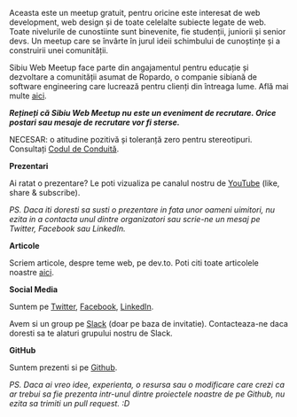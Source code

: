 Aceasta este un meetup gratuit, pentru oricine este interesat de web development, web design și de toate celelalte subiecte legate de web. Toate nivelurile de cunostiinte sunt binevenite, fie studenții, juniorii și senior devs. Un meetup care se învârte în jurul ideii schimbului de cunoștințe și a construirii unei comunității.

Sibiu Web Meetup face parte din angajamentul pentru educație și dezvoltare a comunității asumat de Ropardo, o companie sibiană de software engineering care lucrează pentru clienți din întreaga lume. Află mai multe [aici](https://ropardo.ro/company/ropardo-culture/social-responsibility/).

**_Rețineți că Sibiu Web Meetup nu este un eveniment de recrutare. Orice postari sau mesaje de recrutare vor fi sterse._**

NECESAR: o atitudine pozitivă și toleranță zero pentru stereotipuri. Consultați [Codul de Conduită](https://www.meetup.com/Sibiu-Web-Meetup/pages/28978286/Codul_de_Conduita/).

**Prezentari**

Ai ratat o prezentare? Le poti vizualiza pe canalul nostru de [YouTube](https://www.youtube.com/channel/UCQbn8q32uI3-d-QNbYMaDyw) (like, share & subscribe).

_PS. Daca iti doresti sa susti o prezentare in fata unor oameni uimitori, nu ezita in a contacta unul dintre organizatori sau scrie-ne un mesaj pe Twitter, Facebook sau LinkedIn._

**Articole**

Scriem articole, despre teme web, pe dev.to. Poti citi toate articolele noastre [aici](https://dev.to/sibiuwebmeetup).

**Social Media**

Suntem pe [Twitter](https://twitter.com/sibiuwebmeetup), [Facebook](https://www.facebook.com/sibiuwebmeetup), [LinkedIn](https://www.linkedin.com/showcase/sibiu-web-meetups/).

Avem si un group pe [Slack](https://sibiuwebmeetup.slack.com) (doar pe baza de invitatie). Contacteaza-ne daca doresti sa te alaturi grupului nostru de Slack.  

**GitHub**

Suntem prezenti si pe [Github](https://github.com/sibiuwebmeetup).

_PS. Daca ai vreo idee, experienta, o resursa sau o modificare care crezi ca ar trebui sa fie prezenta intr-unul dintre proiectele noastre de pe Github, nu ezita sa trimiti un pull request. :D_
